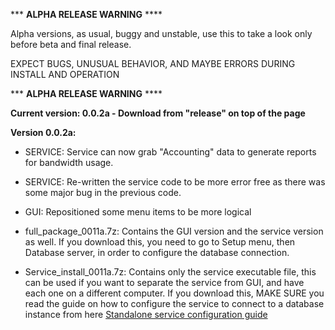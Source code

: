 ﻿*** **ALPHA RELEASE WARNING** ****

Alpha versions, as usual, buggy and unstable, use this to take a look only before beta and final release.

EXPECT BUGS, UNUSUAL BEHAVIOR, AND MAYBE ERRORS DURING INSTALL AND OPERATION

﻿*** **ALPHA RELEASE WARNING** ****

**Current version: 0.0.2a - Download from "release" on top of the page**

**Version 0.0.2a:**
* SERVICE: Service can now grab "Accounting" data to generate reports for bandwidth usage.
* SERVICE: Re-written the service code to be more error free as there was some major bug in the previous code.
* GUI: Repositioned some menu items to be more logical


* full_package_0011a.7z:
Contains the GUI version and the service version as well.
If you download this, you need to go to Setup menu, then Database server, in order to configure the database connection.

* Service_install_0011a.7z:
Contains only the service executable file, this can be used if you want to separate the service from GUI, and have each one on a different computer.
If you download this, MAKE SURE you read the guide on how to configure the service to connect to a database instance from here [Standalone service configuration guide](https://github.com/salehram/mikrotik-proxy-logger/wiki/Standalone-service-configuration-guide)
